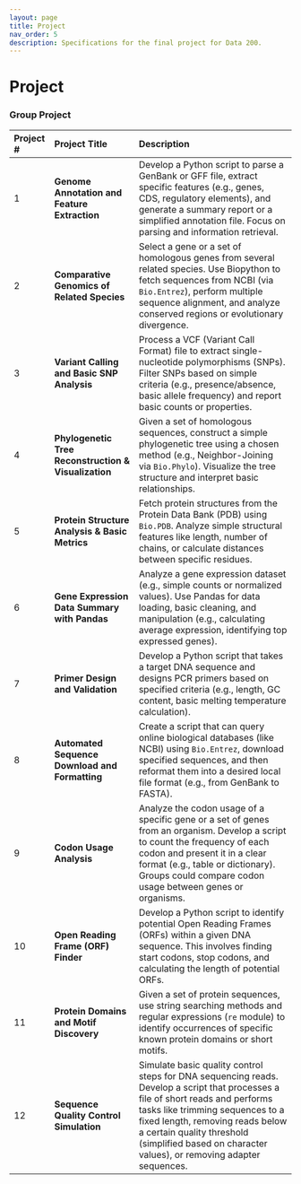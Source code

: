```yaml
---
layout: page
title: Project
nav_order: 5
description: Specifications for the final project for Data 200.
---
```


# Project

### Group Project

| Project # | Project Title | Description |
| :-------- | :------------ | :---------- |
| 1 | **Genome Annotation and Feature Extraction** | Develop a Python script to parse a GenBank or GFF file, extract specific features (e.g., genes, CDS, regulatory elements), and generate a summary report or a simplified annotation file. Focus on parsing and information retrieval. |
| 2 | **Comparative Genomics of Related Species** | Select a gene or a set of homologous genes from several related species. Use Biopython to fetch sequences from NCBI (via `Bio.Entrez`), perform multiple sequence alignment, and analyze conserved regions or evolutionary divergence. |
| 3 | **Variant Calling and Basic SNP Analysis** | Process a VCF (Variant Call Format) file to extract single-nucleotide polymorphisms (SNPs). Filter SNPs based on simple criteria (e.g., presence/absence, basic allele frequency) and report basic counts or properties. |
| 4 | **Phylogenetic Tree Reconstruction & Visualization** | Given a set of homologous sequences, construct a simple phylogenetic tree using a chosen method (e.g., Neighbor-Joining via `Bio.Phylo`). Visualize the tree structure and interpret basic relationships. |
| 5 | **Protein Structure Analysis & Basic Metrics** | Fetch protein structures from the Protein Data Bank (PDB) using `Bio.PDB`. Analyze simple structural features like length, number of chains, or calculate distances between specific residues. |
| 6 | **Gene Expression Data Summary with Pandas** | Analyze a gene expression dataset (e.g., simple counts or normalized values). Use Pandas for data loading, basic cleaning, and manipulation (e.g., calculating average expression, identifying top expressed genes). |
| 7 | **Primer Design and Validation** | Develop a Python script that takes a target DNA sequence and designs PCR primers based on specified criteria (e.g., length, GC content, basic melting temperature calculation). |
| 8 | **Automated Sequence Download and Formatting** | Create a script that can query online biological databases (like NCBI) using `Bio.Entrez`, download specified sequences, and then reformat them into a desired local file format (e.g., from GenBank to FASTA). |
| 9 | **Codon Usage Analysis** | Analyze the codon usage of a specific gene or a set of genes from an organism. Develop a script to count the frequency of each codon and present it in a clear format (e.g., table or dictionary). Groups could compare codon usage between genes or organisms. |
| 10 | **Open Reading Frame (ORF) Finder** | Develop a Python script to identify potential Open Reading Frames (ORFs) within a given DNA sequence. This involves finding start codons, stop codons, and calculating the length of potential ORFs. |
| 11 | **Protein Domains and Motif Discovery** | Given a set of protein sequences, use string searching methods and regular expressions (`re` module) to identify occurrences of specific known protein domains or short motifs. |
| 12 | **Sequence Quality Control Simulation** | Simulate basic quality control steps for DNA sequencing reads. Develop a script that processes a file of short reads and performs tasks like trimming sequences to a fixed length, removing reads below a certain quality threshold (simplified based on character values), or removing adapter sequences. |